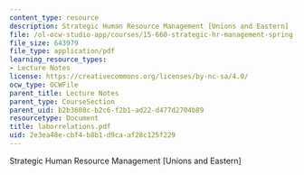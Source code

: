 ```yaml
---
content_type: resource
description: Strategic Human Resource Management [Unions and Eastern]
file: /ol-ocw-studio-app/courses/15-660-strategic-hr-management-spring-2003/2e3ea48ecbf4b8b1d9caaf28c125f229_laborrelations.pdf
file_size: 643979
file_type: application/pdf
learning_resource_types:
- Lecture Notes
license: https://creativecommons.org/licenses/by-nc-sa/4.0/
ocw_type: OCWFile
parent_title: Lecture Notes
parent_type: CourseSection
parent_uid: b2b3608c-b2c6-f2b1-ad22-d477d2704b89
resourcetype: Document
title: laborrelations.pdf
uid: 2e3ea48e-cbf4-b8b1-d9ca-af28c125f229
---
```

Strategic Human Resource Management [Unions and Eastern]
